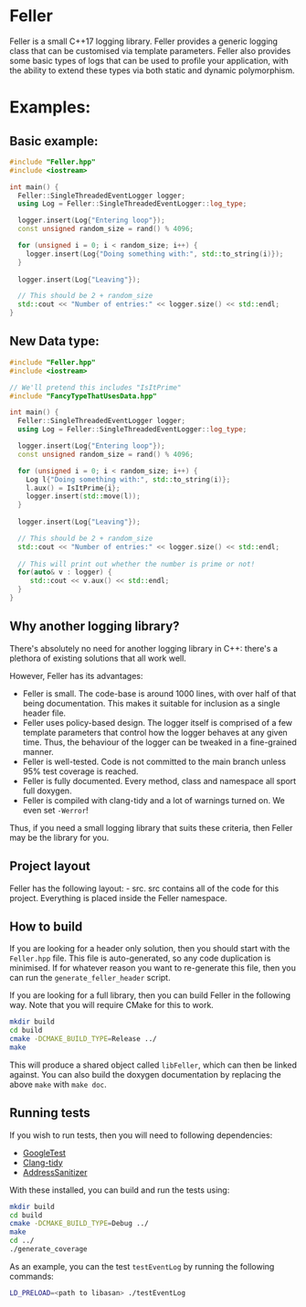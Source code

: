 # Feller

Feller is a small C++17 logging library. Feller provides a generic logging class that can be customised via template parameters. Feller also provides some basic types of logs that can be used to profile your application, with the ability to extend these types via both static and dynamic polymorphism.

# Examples:
## Basic example:

``` cpp
#include "Feller.hpp"
#include <iostream>

int main() {
  Feller::SingleThreadedEventLogger logger;
  using Log = Feller::SingleThreadedEventLogger::log_type;

  logger.insert(Log{"Entering loop"});
  const unsigned random_size = rand() % 4096;

  for (unsigned i = 0; i < random_size; i++) {
    logger.insert(Log{"Doing something with:", std::to_string(i)});
  }
  
  logger.insert(Log{"Leaving"});

  // This should be 2 + random_size
  std::cout << "Number of entries:" << logger.size() << std::endl;
}

```

## New Data type:
``` cpp
#include "Feller.hpp"
#include <iostream>

// We'll pretend this includes "IsItPrime"
#include "FancyTypeThatUsesData.hpp"

int main() {
  Feller::SingleThreadedEventLogger logger;
  using Log = Feller::SingleThreadedEventLogger::log_type;

  logger.insert(Log{"Entering loop"});
  const unsigned random_size = rand() % 4096;

  for (unsigned i = 0; i < random_size; i++) {
    Log l{"Doing something with:", std::to_string(i)};
    l.aux() = IsItPrime{i};
    logger.insert(std::move(l));
  }
  
  logger.insert(Log{"Leaving"});

  // This should be 2 + random_size
  std::cout << "Number of entries:" << logger.size() << std::endl;
  
  // This will print out whether the number is prime or not!
  for(auto& v : logger) {
     std::cout << v.aux() << std::endl;
  }
}

```


## Why another logging library?

There's absolutely no need for another logging library in C++: there's a plethora of existing solutions that all work well. 

However, Feller has its advantages:
- Feller is small. The code-base is around 1000 lines, with over half of that being documentation. 
  This makes it suitable for inclusion as a single header file.
- Feller uses policy-based design. The logger itself is comprised of a few template parameters that
  control how the logger behaves at any given time. Thus, the behaviour of the logger can be tweaked
  in a fine-grained manner. 
- Feller is well-tested. Code is not committed to the main branch unless 95% test coverage is reached.
- Feller is fully documented. Every method, class and namespace all sport full doxygen. 
- Feller is compiled with clang-tidy and a lot of warnings turned on. We even set ``-Werror``!
	
Thus, if you need a small logging library that suits these criteria, then Feller may be the library for you.

## Project layout
Feller has the following layout:
	- src. src contains all of the code for this project. Everything is placed inside the 
	  Feller namespace.

## How to build

If you are looking for a header only solution, then you should start with the ``Feller.hpp`` file. 
This file is auto-generated, so any code duplication is minimised. If for whatever reason you want to re-generate this file, then you can run the `generate_feller_header` script.

If you are looking for a full library, then you can build Feller in the following way. Note that you will require CMake for this to work.

``` bash
mkdir build
cd build
cmake -DCMAKE_BUILD_TYPE=Release ../
make
```

This will produce a shared object called ``libFeller``, which can then be linked against.
You can also build the doxygen documentation by replacing the above ``make`` with ``make doc``.

## Running tests

If you wish to run tests, then you will need to following dependencies:
- [GoogleTest](https://github.com/google/googletest)
- [Clang-tidy](https://clang.llvm.org/extra/clang-tidy/)
- [AddressSanitizer](https://clang.llvm.org/docs/AddressSanitizer.html)

With these installed, you can build and run the tests using:
``` bash
mkdir build
cd build
cmake -DCMAKE_BUILD_TYPE=Debug ../
make
cd ../
./generate_coverage
```

As an example, you can the test ``testEventLog`` by running the following commands:

``` bash
LD_PRELOAD=<path to libasan> ./testEventLog 
```






